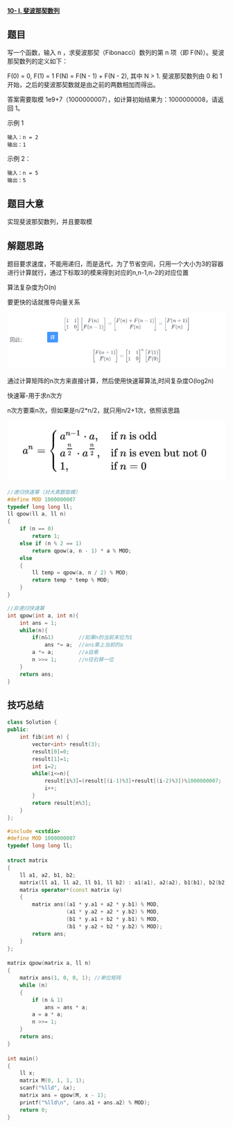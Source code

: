 #### [10- I. 斐波那契数列](https://leetcode-cn.com/problems/fei-bo-na-qi-shu-lie-lcof/)

## 题目

写一个函数，输入 n ，求斐波那契（Fibonacci）数列的第 n 项（即 F(N)）。斐波那契数列的定义如下：

F(0) = 0,   F(1) = 1
F(N) = F(N - 1) + F(N - 2), 其中 N > 1.
斐波那契数列由 0 和 1 开始，之后的斐波那契数就是由之前的两数相加而得出。

答案需要取模 1e9+7（1000000007），如计算初始结果为：1000000008，请返回 1。

 

示例 1

```
输入：n = 2
输出：1
```


示例 2：

```
输入：n = 5
输出：5
```



## 题目大意

实现斐波那契数列，并且要取模

## 解题思路

题目要求速度，不能用递归，而是迭代，为了节省空间，只用一个大小为3的容器进行计算就行，通过下标取3的模来得到对应的n,n-1,n-2的对应位置

算法复杂度为O(n)



要更快的话就推导向量关系

![image-20220101161253098](image-20220101161253098.png)

通过计算矩阵的n次方来直接计算，然后使用快速幂算法,时间复杂度O(log2n)



快速幂-用于求n次方

n次方要乘n次，但如果是n/2*n/2，就只用n/2+1次，依照该思路

![image-20220101161932020](image-20220101161932020.png)

```c++
//递归快速幂（对大素数取模）
#define MOD 1000000007
typedef long long ll;
ll qpow(ll a, ll n)
{
    if (n == 0)
        return 1;
    else if (n % 2 == 1)
        return qpow(a, n - 1) * a % MOD;
    else
    {
        ll temp = qpow(a, n / 2) % MOD;
        return temp * temp % MOD;
    }
}
```

```c++
//非递归快速幂
int qpow(int a, int n){
    int ans = 1;
    while(n){
        if(n&1)        //如果n的当前末位为1
            ans *= a;  //ans乘上当前的a
        a *= a;        //a自乘
        n >>= 1;       //n往右移一位
    }
    return ans;
}
```



## 技巧总结



```c++
class Solution {
public:
    int fib(int n) {
        vector<int> result(3);
        result[0]=0;
        result[1]=1;
        int i=2;
        while(i<=n){
            result[i%3]=(result[(i-1)%3]+result[(i-2)%3])%1000000007;
            i++;
        }
        return result[n%3];
    }
};
```



```c++
#include <cstdio>
#define MOD 1000000007
typedef long long ll;

struct matrix
{
    ll a1, a2, b1, b2;
    matrix(ll a1, ll a2, ll b1, ll b2) : a1(a1), a2(a2), b1(b1), b2(b2) {}
    matrix operator*(const matrix &y)
    {
        matrix ans((a1 * y.a1 + a2 * y.b1) % MOD,
                   (a1 * y.a2 + a2 * y.b2) % MOD,
                   (b1 * y.a1 + b2 * y.b1) % MOD,
                   (b1 * y.a2 + b2 * y.b2) % MOD);
        return ans;
    }
};

matrix qpow(matrix a, ll n)
{
    matrix ans(1, 0, 0, 1); //单位矩阵
    while (n)
    {
        if (n & 1)
            ans = ans * a;
        a = a * a;
        n >>= 1;
    }
    return ans;
}

int main()
{
    ll x;
    matrix M(0, 1, 1, 1);
    scanf("%lld", &x);
    matrix ans = qpow(M, x - 1);
    printf("%lld\n", (ans.a1 + ans.a2) % MOD);
    return 0;
}
```


